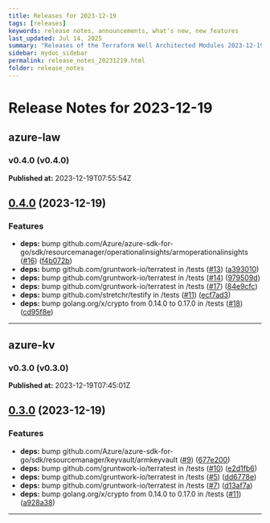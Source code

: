 ```yaml
---
title: Releases for 2023-12-19
tags: [releases]
keywords: release notes, announcements, what's new, new features
last_updated: Jul 14, 2025
summary: "Releases of the Terraform Well Architected Modules 2023-12-19"
sidebar: mydoc_sidebar
permalink: release_notes_20231219.html
folder: release_notes
---
```


# Release Notes for 2023-12-19

## azure-law
### v0.4.0 (v0.4.0)
**Published at:** 2023-12-19T07:55:54Z

## [0.4.0](https://github.com/CloudNationHQ/terraform-azure-law/compare/v0.3.0...v0.4.0) (2023-12-19)


### Features

* **deps:** bump github.com/Azure/azure-sdk-for-go/sdk/resourcemanager/operationalinsights/armoperationalinsights ([#16](https://github.com/CloudNationHQ/terraform-azure-law/issues/16)) ([f4b072b](https://github.com/CloudNationHQ/terraform-azure-law/commit/f4b072bc7b04299a660e4eff3732469b795aa688))
* **deps:** bump github.com/gruntwork-io/terratest in /tests ([#13](https://github.com/CloudNationHQ/terraform-azure-law/issues/13)) ([a393010](https://github.com/CloudNationHQ/terraform-azure-law/commit/a393010df96a2fc8b90b59e3a9d2d83643d8a330))
* **deps:** bump github.com/gruntwork-io/terratest in /tests ([#14](https://github.com/CloudNationHQ/terraform-azure-law/issues/14)) ([979509d](https://github.com/CloudNationHQ/terraform-azure-law/commit/979509d68ac7c43ef9309385985f217355ef0cf0))
* **deps:** bump github.com/gruntwork-io/terratest in /tests ([#17](https://github.com/CloudNationHQ/terraform-azure-law/issues/17)) ([84e9cfc](https://github.com/CloudNationHQ/terraform-azure-law/commit/84e9cfc8bfc3a6ac331c2c1825d5db540c88ad99))
* **deps:** bump github.com/stretchr/testify in /tests ([#11](https://github.com/CloudNationHQ/terraform-azure-law/issues/11)) ([ecf7ad3](https://github.com/CloudNationHQ/terraform-azure-law/commit/ecf7ad305a5cac078b42551c2910bca0f159aa74))
* **deps:** bump golang.org/x/crypto from 0.14.0 to 0.17.0 in /tests ([#18](https://github.com/CloudNationHQ/terraform-azure-law/issues/18)) ([cd95f8e](https://github.com/CloudNationHQ/terraform-azure-law/commit/cd95f8e6be78dc9ffa696c06795c956d31727d76))

---

## azure-kv
### v0.3.0 (v0.3.0)
**Published at:** 2023-12-19T07:45:01Z

## [0.3.0](https://github.com/CloudNationHQ/terraform-azure-kv/compare/v0.2.0...v0.3.0) (2023-12-19)


### Features

* **deps:** bump github.com/Azure/azure-sdk-for-go/sdk/resourcemanager/keyvault/armkeyvault ([#9](https://github.com/CloudNationHQ/terraform-azure-kv/issues/9)) ([677e200](https://github.com/CloudNationHQ/terraform-azure-kv/commit/677e2004c19c50f47e3601e7cc79fddf5ad8d6b5))
* **deps:** bump github.com/gruntwork-io/terratest in /tests ([#10](https://github.com/CloudNationHQ/terraform-azure-kv/issues/10)) ([e2d1fb6](https://github.com/CloudNationHQ/terraform-azure-kv/commit/e2d1fb6d3e84220755eed2e66809201bee443f67))
* **deps:** bump github.com/gruntwork-io/terratest in /tests ([#5](https://github.com/CloudNationHQ/terraform-azure-kv/issues/5)) ([dd6778e](https://github.com/CloudNationHQ/terraform-azure-kv/commit/dd6778e529e908a1556d77fa628c811e15153388))
* **deps:** bump github.com/gruntwork-io/terratest in /tests ([#7](https://github.com/CloudNationHQ/terraform-azure-kv/issues/7)) ([d13af7a](https://github.com/CloudNationHQ/terraform-azure-kv/commit/d13af7ab8d33b8d83bed666a92683d7654589dff))
* **deps:** bump golang.org/x/crypto from 0.14.0 to 0.17.0 in /tests ([#11](https://github.com/CloudNationHQ/terraform-azure-kv/issues/11)) ([a928a38](https://github.com/CloudNationHQ/terraform-azure-kv/commit/a928a382482ae332392bc4f4fbfb185753f0b63f))

---

